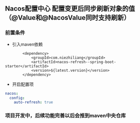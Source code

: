 ## Nacos配置中心 配置变更后同步刷新对象的值（@Value和@NacosValue同时支持刷新）

### 前置条件
- 引入maven依赖
```pom
        <dependency>
            <groupId>com.niezhiliang</groupId>
            <artifactId>nacos-refresh--spring-boot-starter</artifactId>
            <version>${latest.version}</version>
        </dependency>
```
- 开启配置项
```yaml
nacos:
  config:
    auto-refresh: true
```


### 项目开发中，后续功能完善以后会推到maven中央仓库
